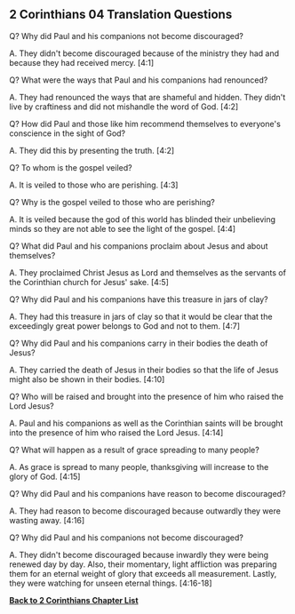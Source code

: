 ## 2 Corinthians 04 Translation Questions ##

Q? Why did Paul and his companions not become discouraged?

A. They didn't become discouraged because of the ministry they had and because they had received mercy. [4:1]

Q? What were the ways that Paul and his companions had renounced?

A. They had renounced the ways that are shameful and hidden. They didn't live by craftiness and did not mishandle the word of God. [4:2]

Q? How did Paul and those like him recommend themselves to everyone's conscience in the sight of God?

A. They did this by presenting the truth. [4:2]

Q? To whom is the gospel veiled?

A. It is veiled to those who are perishing. [4:3]

Q? Why is the gospel veiled to those who are perishing?

A. It is veiled because the god of this world has blinded their unbelieving minds so they are not able to see the light of the gospel. [4:4]

Q? What did Paul and his companions proclaim about Jesus and about themselves?

A. They proclaimed Christ Jesus as Lord and themselves as the servants of the Corinthian church for Jesus' sake. [4:5]

Q? Why did Paul and his companions have this treasure in jars of clay?

A. They had this treasure in jars of clay so that it would be clear that the exceedingly great power belongs to God and not to them. [4:7]

Q? Why did Paul and his companions carry in their bodies the death of Jesus?

A. They carried the death of Jesus in their bodies so that the life of Jesus might also be shown in their bodies. [4:10]

Q? Who will be raised and brought into the presence of him who raised the Lord Jesus?

A. Paul and his companions as well as the Corinthian saints will be brought into the presence of him who raised the Lord Jesus. [4:14]

Q? What will happen as a result of grace spreading to many people?

A. As grace is spread to many people, thanksgiving will increase to the glory of God. [4:15]

Q? Why did Paul and his companions have reason to become discouraged?

A. They had reason to become discouraged because outwardly they were wasting away. [4:16]

Q? Why did Paul and his companions not become discouraged?

A. They didn't become discouraged because inwardly they were being renewed day by day. Also, their momentary, light affliction was preparing them for an eternal weight of glory that exceeds all measurement. Lastly, they were watching for unseen eternal things. [4:16-18]

__[Back to 2 Corinthians Chapter List](./)__

